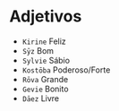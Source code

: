 # Adjetivos

-   `Kirine` Feliz
-   `Sȳz` Bom
-   `Sylvie` Sábio
-   `Kostōba` Poderoso/Forte
-   `Rōva` Grande
-   `Gevie` Bonito
-   `Dāez` Livre
